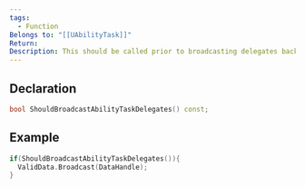 ```yaml
---
tags:
  - Function
Belongs to: "[[UAbilityTask]]"
Return: 
Description: This should be called prior to broadcasting delegates back into the ability graph. This makes sure the ability is still active.
---
```


## Declaration

```cpp
bool ShouldBroadcastAbilityTaskDelegates() const;
```

## Example

```cpp
if(ShouldBroadcastAbilityTaskDelegates()){
  ValidData.Broadcast(DataHandle);
}
```